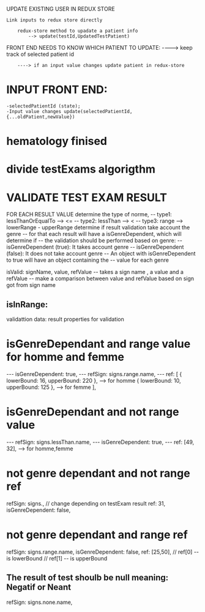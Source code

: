 UPDATE EXISTING USER IN REDUX STORE

    Link inputs to redux store directly

        redux-store method to upadate a patient info
            --> update(testId,UpdatedTestPatient)

FRONT END NEEDS TO KNOW WHICH PATIENT TO UPDATE:
----> keep track of selected patient id

        ----> if an input value changes update patient in redux-store

# INPUT FRONT END:

    -selectedPatientId (state);
    -Input value changes update(selectedPatientId,{...oldPatient,newValue})

# hematology finised

# divide testExams algorigthm

# VALIDATE TEST EXAM RESULT

FOR EACH RESULT VALUE
determine the type of norme,
-- type1: lessThanOrEqualTo --> <=
-- type2: lessThan --> <
-- type3: range --> lowerRange - upperRange
determine if result validation take account the genre
-- for that each result will have a isGenreDependent, which will determine if
-- the validation should be performed based on genre:
-- isGenreDependent (true): It takes account genre
-- isGenreDependent (false): It does not take account genre
-- An object with isGenreDependent to true will have an object containing the
-- value for each genre

isValid: signName, value, refValue
-- takes a sign name , a value and a refValue
-- make a comparison between value and refValue based on sign got from sign name

## isInRange:

validattion data: result properties for validation

# isGenreDependant and range value for homme and femme

--- isGenreDependent: true,
--- refSign: signs.range.name,
--- ref: [
{ lowerBound: 16, upperBound: 220 }, --> for homme
{ lowerBound: 10, upperBound: 125 }, --> for femme
],

# isGenreDependant and not range value

--- refSign: signs.lessThan.name,
--- isGenreDependent: true,
--- ref: [49, 32], --> for homme,femme

# not genre dependant and not range ref

refSign: signs., // change depending on testExam result
ref: 31,
isGenreDependent: false,

# not genre dependant and range ref

refSign: signs.range.name,
isGenreDependent: false,
ref: [25,50],
// ref[0] -- is lowerBound
// ref[1] -- is upperBound

## The result of test shoulb be null meaning: Negatif or Neant

refSign: signs.none.name,
